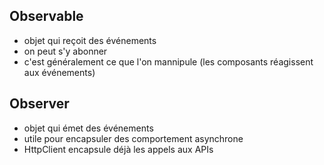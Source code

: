 ## Observable

* objet qui reçoit des événements
* on peut s'y abonner
* c'est généralement ce que l'on mannipule (les composants réagissent aux événements)

## Observer

* objet qui émet des événements
* utile pour encapsuler des comportement asynchrone
* HttpClient encapsule déjà les appels aux APIs
